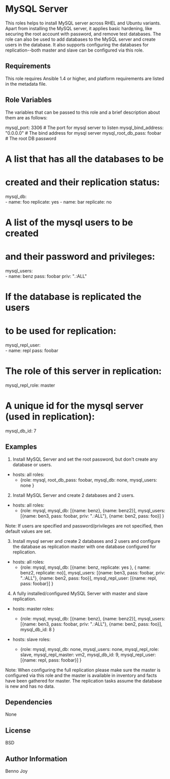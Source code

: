 MySQL Server
============

This roles helps to install MySQL  server across RHEL and Ubuntu variants.
Apart from installing the MySQL server, it applies basic hardening, like
securing the root account with password, and remove test databases. The role
can also be used to add databases to the MySQL server and create users in the
database. It also supports configuring the databases for replication--both
master and slave can be configured via this role.

Requirements
------------

This role requires Ansible 1.4 or higher, and platform requirements are listed
in the metadata file.

Role Variables
--------------

The variables that can be passed to this role and a brief description about
them are as follows:

  mysql_port: 3306                 # The port for mysql server to listen
  mysql_bind_address: "0.0.0.0"    # The bind address for mysql server
  mysql_root_db_pass: foobar       # The root DB password

  # A list that has all the databases to be
  # created and their replication status:
  mysql_db:                                 
       - name: foo
         replicate: yes
       - name: bar
         replicate: no

  # A list of the mysql users to be created
  # and their password and privileges:
  mysql_users:                              
       - name: benz
         pass: foobar
         priv: "*.*:ALL"

  # If the database is replicated the users
  # to be used for replication:
  mysql_repl_user:                          
    - name: repl
      pass: foobar

  # The role of this server in replication:
  mysql_repl_role: master

  # A unique id for the mysql server (used in replication):
  mysql_db_id: 7

Examples
--------

1) Install MySQL Server and set the root password, but don't create any
database or users.

  - hosts: all
    roles:
    - {role: mysql, root_db_pass: foobar, mysql_db: none, mysql_users: none }

2) Install MySQL Server and create 2 databases and 2 users.

  - hosts: all
    roles:
     - {role: mysql, mysql_db: [{name: benz},
                                {name: benz2}],
        mysql_users: [{name: ben3, pass: foobar, priv: "*.*:ALL"},
                      {name: ben2, pass: foo}] }

Note: If users are specified and password/privileges are not specified, then
default values are set.

3) Install mysql server and create 2 databases and 2 users and configure the
database as replication master with one database configured for replication.

  - hosts: all
    roles:
     - {role: mysql, mysql_db: [{name: benz, replicate: yes },
                                { name: benz2, replicate: no}], 
                     mysql_users: [{name: ben3, pass: foobar, priv: "*.*:ALL"},
                                   {name: ben2, pass: foo}],
                     mysql_repl_user: [{name: repl, pass: foobar}] }

4) A fully installed/configured MySQL Server with master and slave
replication.

  - hosts: master
    roles:
     - {role: mysql, mysql_db: [{name: benz}, {name: benz2}],
                     mysql_users: [{name: ben3, pass: foobar, priv: "*.*:ALL"},
                                   {name: ben2, pass: foo}],
                     mysql_db_id: 8 }

  - hosts: slave
    roles:
     - {role: mysql, mysql_db: none, mysql_users: none,
              mysql_repl_role: slave, mysql_repl_master: vm2,
              mysql_db_id: 9, mysql_repl_user: [{name: repl, pass: foobar}] }

Note: When configuring the full replication please make sure the master is
configured via this role and the master is available in inventory and facts
have been gathered for master. The replication tasks assume the database is
new and has no data.


Dependencies
------------

None

License
-------

BSD

Author Information
------------------

Benno Joy
 


